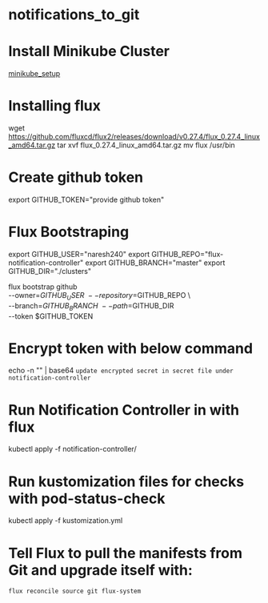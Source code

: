 # notifications_to_git

# Install Minikube Cluster
  [minikube_setup](https://github.com/Naresh240/kubernetes/blob/main/minikube-setup/README.md)
# Installing flux
  wget https://github.com/fluxcd/flux2/releases/download/v0.27.4/flux_0.27.4_linux_amd64.tar.gz 
  tar xvf flux_0.27.4_linux_amd64.tar.gz
  mv flux /usr/bin
# Create github token
  export GITHUB_TOKEN="provide github token"
# Flux Bootstraping
  export GITHUB_USER="naresh240"
  export GITHUB_REPO="flux-notification-controller"
  export GITHUB_BRANCH="master"
  export GITHUB_DIR="./clusters"
  
  flux bootstrap github \
      --owner=$GITHUB_USER \
      --repository=$GITHUB_REPO \  
      --branch=$GITHUB_BRANCH \
      --path=$GITHUB_DIR \
      --token $GITHUB_TOKEN
# Encrypt token with below command
  echo -n "<token>" | base64
````update encrypted secret in secret file under notification-controller````
# Run Notification Controller in with flux 
  kubectl apply -f notification-controller/
# Run kustomization files for checks with pod-status-check
  kubectl apply -f kustomization.yml
# Tell Flux to pull the manifests from Git and upgrade itself with:
    flux reconcile source git flux-system
